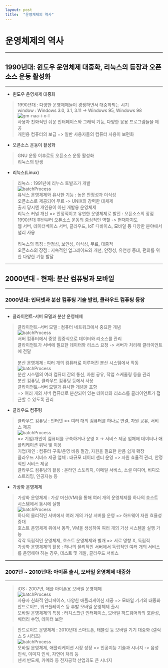 ```yaml
---
layout: post
title:  "운영체제의 역사"
---
```


# 운영체제의 역사
---
## 1990년대: 윈도우 운영체제 대중화, 리눅스의 등장과 오픈소스 운동 활성화
---

- 윈도우 운영체제 대중화
>   1990년대 : 다양한 운영체제들이 경쟁하면서 대중화되는 시기<br>
    window : Windows 3.0, 3.1, 3.11 -> Windows 95, Windows 98<br>
    ![gm-naa-i-o-l](./img/gm-naa-i-o-l.jpg)<br>
    사용자 친화적인 쉬운 인터페이스와 그래픽 기능, 다양한 응용 프로그램들을 제공<br>
    개인용 컴퓨터의 보급 => 일반 사용자들의 컴퓨터 사용이 보편화<br>

- 오픈소스 운동이 활성화
>   GNU 운동 이후로도 오픈소스 운동 활성화<br>
    리눅스의 탄생<br>

- 리눅스(Linux)
>   리눅스 : 1991년에 리누스 토발즈가 개발<br>
    ![batchProcess](./img/batchProcess.png)<br>
    유닉스 운영체제와 유사한 기능 : 높은 안정성과 이식성<br>
    오픈소스로 제공되어 무료 -> UNIX의 강력한 대체제<br>
    출시 당시엔 개인용이 아닌 개발용 운영체제<br>
    리눅스 커널 개선 => 안정적이고 유연한 운영체제로 발전 : 오픈소스의 장점<br>
    1990년대 후반부터 오픈소스 운동의 중심적인 역할 -> 현재까지도<br>
    웹 서버, 데이터베이스 서버, 클라우드, IoT 디바이스, 모바일 등 다양한 분야에서 널리 사용<br><br>
    리눅스의 특징 : 안정성, 보안성, 이식성, 무료, 대중적<br>
    오픈소스의 장점 : 지속적인 업그레이드와 개선, 안정성, 유연성 증대, 편의를 위한 다양한 기능 발달<br>

---
## 2000년대 - 현재: 분산 컴퓨팅과 모바일
---
### 2000년대: 인터넷과 분산 컴퓨팅 기술 발전, 클라우드 컴퓨팅 등장
---

- 클라이언트-서버 모델과 분산 운영체제

>   클라이언트-서버 모델 : 컴퓨터 네트워크에서 중요한 개념<br>
    ![batchProcess](./img/batchProcess.png)<br>
    서버 컴퓨터에서 중앙 집중식으로 데이터와 리소스를 관리<br>
    클라이언트가 서버에 필요한 데이터와 리소스 요청 -> 서버가 처리해 클라이언트에 전달<br><br>
>   분산 운영체제 : 여러 개의 컴퓨터로 이루어진 분산 시스템에서 작동<br>
    ![batchProcess](./img/batchProcess.png)<br>
    분산 시스템의 여러 컴퓨터 간의 통신, 자원 공유, 작업 스케줄링 등을 관리<br>
    분산 컴퓨팅, 클라우드 컴퓨팅 등에서 사용<br>
    클라이언트-서버 모델과 유사한 개념을 포함 <br>
    => 여러 개의 서버 컴퓨터로 분산되어 있는 데이터와 리소스를 클라이언트가 접근할 수 있도록 관리<br>

- 클라우드 컴퓨팅

>   클라우드 컴퓨팅 : 인터넷 => 여러 대의 컴퓨터를 하나로 연결, 자원 공유, 서비스 제공<br>
    ![batchProcess](./img/batchProcess.png)<br>
    => 기업/개인이 컴퓨터를 구축하거나 운영 X -> 서비스 제공 업체에 데이터나 애플리케이션 위탁 및 이용<br>
    기업/개인 : 컴퓨터 구축/운영 비용 절감, 자원을 필요한 만큼 쉽게 확장<br>
    클라우드 서비스 제공 업체 : 대규모 데이터 센터 운영 => 자원 효율적 관리, 안정적인 서비스 제공<br>
    클라우드 컴퓨팅의 활용 : 온라인 스토리지, 이메일 서비스, 소셜 미디어, 비디오 스트리밍, 인공지능 등<br>

- 가상화 운영체제

>   가상화 운영체제 : 가상 머신(VM)을 통해 여러 개의 운영체제를 하나의 호스트 시스템에서 동시에 실행<br>
    ![batchProcess](./img/batchProcess.png)<br>
    하나의 물리적인 서버에서 여러 개의 가상 서버를 운영 => 하드웨어 자원 효율성 증대<br>
    호스트 운영체제 위에서 동작, VM을 생성하여 여러 개의 가상 시스템을 실행 가능<br>
    각각 독립적인 운영체제, 호스트 운영체제와 별개 => 서로 영향 X, 독립적<br>
    가상화 운영체제의 활용 : 하나의 물리적인 서버에서 독립적인 여러 개의 서비스를 운영해야 하는 경우, 테스트 및 개발, 클라우드 서비스<br>

---
### 2007년 ~ 2010년대: 아이폰 출시, 모바일 운영체제 대중화
---

>   iOS : 2007년, 애플 아이폰용 모바일 운영체제<br>
    ![batchProcess](./img/batchProcess.png)<br>
    사용자 친화적 인터페이스, 다양한 애플리케이션 제공 => 모바일 기기의 대중화<br>
    안드로이드, 워크플레이스 등 후발 모바일 운영체제 출시<br>
    모바일 운영체제의 특징 : 터치스크린 인터페이스, 모바일 하드웨어와의 호환성, 배터리 수명, 데이터 보안<br>

>   안드로이드 운영체제 : 2010년대 스마트폰, 태블릿 등 모바일 기기 대중화 (갤럭스 S 시리즈)<br>
    ![batchProcess](./img/batchProcess.png)<br>
    모바일 운영체제, 애플리케이션 시장 성장 => 인공지능 기술과 시너지 -> 음성 인식, 이미지 인식, 자연어 처리 등<br>
    센서 반도체, 카메라 등 전자공학 산업과도 큰 시너지<br>
